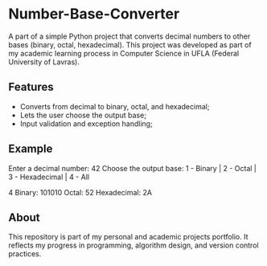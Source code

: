 # Number-Base-Converter
A part of a simple Python project that converts decimal numbers to other bases (binary, octal, hexadecimal).
This project was developed as part of my academic learning process in Computer Science in UFLA (Federal University of Lavras).

## Features
- Converts from decimal to binary, octal, and hexadecimal;
- Lets the user choose the output base;  
- Input validation and exception handling;

## Example

Enter a decimal number: 42
Choose the output base:
1 - Binary | 2 - Octal | 3 - Hexadecimal | 4 - All

4
Binary: 101010
Octal: 52
Hexadecimal: 2A

## About
This repository is part of my personal and academic projects portfolio.
It reflects my progress in programming, algorithm design, and version control practices.

